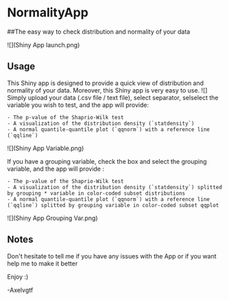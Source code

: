 # NormalityApp
##The easy way to check distribution and normality of your data
	      
![](Shiny App launch.png)


## Usage

This Shiny app is designed to provide a quick view of distribution and normality of your data. Moreover, this Shiny app is very easy to use.
![]
Simply upload your data (.csv file / text file), select separator, selselect the variable you wish to test, and the app will provide:
```
- The p-value of the Shaprio-Wilk test
- A visualization of the distribution density (`statdensity`)
- A normal quantile-quantile plot (`qqnorm`) with a reference line (`qqline`)
```

![](Shiny App Variable.png)

If you have a grouping variable, check the box and select the grouping variable, and the app will provide :

```
- The p-value of the Shaprio-Wilk test
- A visualization of the distribution density (`statdensity`) splitted by grouping * variable in color-coded subset distributions
- A normal quantile-quantile plot (`qqnorm`) with a reference line (`qqline`) splitted by grouping variable in color-coded subset qqplot
```

![](Shiny App Grouping Var.png)

	  
## Notes 
	  

Don't hesitate to tell me if you have any issues with the App or if you want help me to make it better 

Enjoy :)

-Axelvgtf
